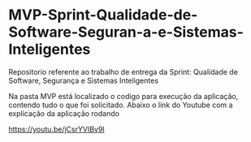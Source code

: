 # MVP-Sprint-Qualidade-de-Software-Seguran-a-e-Sistemas-Inteligentes
Repositorio referente ao trabalho de entrega da Sprint: Qualidade de Software, Segurança e Sistemas Inteligentes

Na pasta MVP está localizado o codigo para execução da aplicação, contendo tudo o que foi solicitado.
Abaixo o link do Youtube com a explicação da aplicação rodando

https://youtu.be/jCsrYVIBv9I

